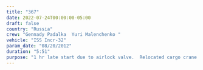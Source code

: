 ```yaml
---
title: "367"
date: 2022-07-24T00:00:00-05:00
draft: false
country: "Russia"
crew: "Gennady Padalka  Yuri Malenchenko "
vehicle: "ISS Incr-32"
param_date: "08/20/2012"
duration: "5:51"
purpose: "1 hr late start due to airlock valve.  Relocated cargo crane from DC1 to FGB as prep for MLM.  Installed MMOD shields on Service Module and support struts for airlock exit ladder.  Deployed small satellite and retrieved Biorisk experiment canister"
---
```

